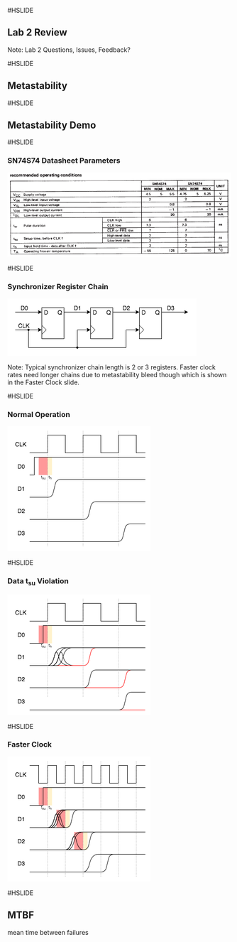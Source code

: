 #HSLIDE

## Lab 2 Review

Note:
Lab 2 Questions, Issues, Feedback?

#HSLIDE

## Metastability


#HSLIDE

## Metastability Demo


#HSLIDE

### SN74S74 Datasheet Parameters

![74S74 Specs](Specs_SN74S74.png)

#HSLIDE

### Synchronizer Register Chain

![Sync Chain](SyncChain.png)

Note:
Typical synchronizer chain length is 2 or 3 registers.
Faster clock rates need longer chains due to metastability bleed though which is shown in the Faster Clock slide.

#HSLIDE

### Normal Operation

![Normal Op](MsWf01.png)

#HSLIDE

### Data t<sub>su</sub> Violation

![Metastable Op](MsWf02.png)

#HSLIDE

### Faster Clock

![Fast Clock Metastable Op](MsWf03.png)


#HSLIDE

## MTBF

mean time between failures

